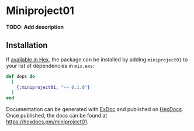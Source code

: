 # Miniproject01

**TODO: Add description**

## Installation

If [available in Hex](https://hex.pm/docs/publish), the package can be installed
by adding `miniproject01` to your list of dependencies in `mix.exs`:

```elixir
def deps do
  [
    {:miniproject01, "~> 0.1.0"}
  ]
end
```

Documentation can be generated with [ExDoc](https://github.com/elixir-lang/ex_doc)
and published on [HexDocs](https://hexdocs.pm). Once published, the docs can
be found at <https://hexdocs.pm/miniproject01>.

